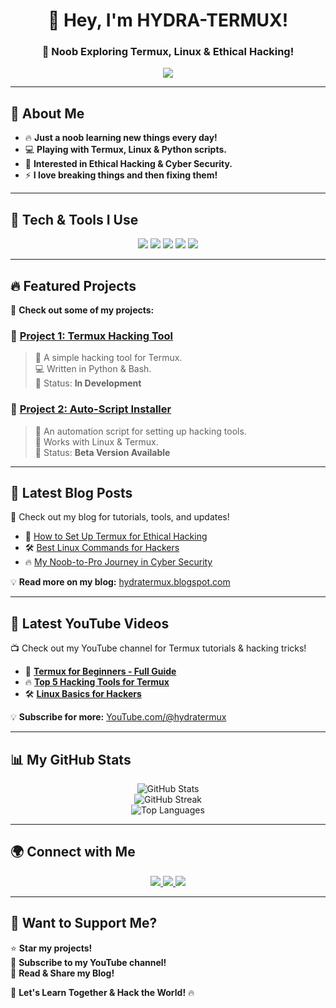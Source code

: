 <h1 align="center">👋 Hey, I'm HYDRA-TERMUX!</h1>
<h3 align="center">🚀 Noob Exploring Termux, Linux & Ethical Hacking!</h3>

<p align="center">
  <img src="https://profile-counter.glitch.me/HYDRA-TERMUX/count.svg" />
</p>

---

## 🚀 About Me  
- 🔥 **Just a noob learning new things every day!**  
- 💻 **Playing with Termux, Linux & Python scripts.**  
- 🎯 **Interested in Ethical Hacking & Cyber Security.**  
- ⚡ **I love breaking things and then fixing them!**  

---

## 🔧 Tech & Tools I Use  
<p align="center">
  <img src="https://img.shields.io/badge/Termux-000000?style=for-the-badge&logo=gnubash&logoColor=white" />
  <img src="https://img.shields.io/badge/Linux-FCC624?style=for-the-badge&logo=linux&logoColor=black" />
  <img src="https://img.shields.io/badge/Python-3776AB?style=for-the-badge&logo=python&logoColor=white" />
  <img src="https://img.shields.io/badge/Bash-4EAA25?style=for-the-badge&logo=gnubash&logoColor=white" />
  <img src="https://img.shields.io/badge/GitHub-181717?style=for-the-badge&logo=github&logoColor=white" />
</p>

---

## 🔥 Featured Projects  
🚀 **Check out some of my projects:**  
### **🔹 [Project 1: Termux Hacking Tool](https://github.com/HYDRA-TERMUX/Project1)**
> 📌 A simple hacking tool for Termux.  
> 💻 Written in Python & Bash.  
> 🚀 Status: **In Development**  

### **🔹 [Project 2: Auto-Script Installer](https://github.com/HYDRA-TERMUX/Project2)**
> 📌 An automation script for setting up hacking tools.  
> 🔧 Works with Linux & Termux.  
> 🚀 Status: **Beta Version Available**  

---

## 📢 Latest Blog Posts  
📖 Check out my blog for tutorials, tools, and updates!  

- 📝 [How to Set Up Termux for Ethical Hacking](https://hydratermux.blogspot.com/post1)  
- 🛠️ [Best Linux Commands for Hackers](https://hydratermux.blogspot.com/post2)  
- 🔥 [My Noob-to-Pro Journey in Cyber Security](https://hydratermux.blogspot.com/post3)  

💡 **Read more on my blog:** [hydratermux.blogspot.com](https://hydratermux.blogspot.com)

---

## 🎥 Latest YouTube Videos  
📺 Check out my YouTube channel for Termux tutorials & hacking tricks!  

- 🔴 **[Termux for Beginners - Full Guide](https://YouTube.com/watch?v=video1)**  
- 🔥 **[Top 5 Hacking Tools for Termux](https://YouTube.com/watch?v=video2)**  
- 🛠️ **[Linux Basics for Hackers](https://YouTube.com/watch?v=video3)**  

💡 **Subscribe for more:** [YouTube.com/@hydratermux](https://youtube.com/@hydratermux?si=7cX3XJFoI-n-7Qnj)

---

## 📊 My GitHub Stats  
<p align="center">
  <img src="https://github-readme-stats.vercel.app/api?username=HYDRA-TERMUX&show_icons=true&theme=tokyonight" alt="GitHub Stats" />
  <br>
  <img src="https://github-readme-streak-stats.herokuapp.com/?user=HYDRA-TERMUX&theme=tokyonight" alt="GitHub Streak" />
  <br>
  <img src="https://github-readme-stats.vercel.app/api/top-langs/?username=HYDRA-TERMUX&layout=compact&theme=tokyonight" alt="Top Languages" />
</p>

---

## 🌍 Connect with Me  
<p align="center">
  <a href="https://github.com/HYDRA-TERMUX">
    <img src="https://img.shields.io/badge/GitHub-HYDRA--TERMUX-181717?style=for-the-badge&logo=github" />
  </a>
  <a href="https://hydratermux.blogspot.com">
    <img src="https://img.shields.io/badge/Blogger-HYDRA--TERMUX-FF5722?style=for-the-badge&logo=blogger&logoColor=white" />
  </a>
  <a href="https://youtube.com/@hydratermux?si=7cX3XJFoI-n-7Qnj">
    <img src="https://img.shields.io/badge/YouTube-HYDRA--TERMUX-FF0000?style=for-the-badge&logo=youtube&logoColor=white" />
  </a>
</p>

---

## 🎯 Want to Support Me?  
⭐ **Star my projects!**  
🔔 **Subscribe to my YouTube channel!**  
📝 **Read & Share my Blog!**  

🚀 **Let's Learn Together & Hack the World!** 🔥  
